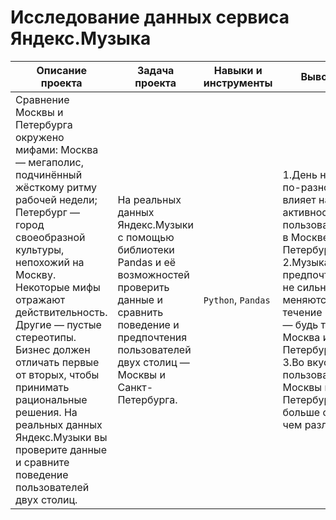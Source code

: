 # Исследование данных сервиса Яндекс.Музыка
Описание проекта|Задача проекта|Навыки и инструменты|Выводы|Статус проекта
----------------|--------------|--------------------|------|-----
Сравнение Москвы и Петербурга окружено мифами: Москва — мегаполис, подчинённый жёсткому ритму рабочей недели; Петербург — город своеобразной культуры, непохожий на Москву. Некоторые мифы отражают действительность. Другие — пустые стереотипы. Бизнес должен отличать первые от вторых, чтобы принимать рациональные решения. На реальных данных Яндекс.Музыки вы проверите данные и сравните поведение пользователей двух столиц.| На реальных данных Яндекс.Музыки c помощью библиотеки Pandas и её возможностей проверить данные и сравнить поведение и предпочтения пользователей двух столиц — Москвы и Санкт-Петербурга.| `Python`, `Pandas`|1.День недели по-разному влияет на активность пользователей в Москве и Петербурге. 2.Музыкальные предпочтения не сильно меняются в течение недели — будь то Москва или Петербург. 3.Во вкусах пользователей Москвы и Петербурга больше общего чем различий.| Завершен
